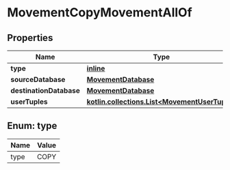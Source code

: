 
# MovementCopyMovementAllOf

## Properties
Name | Type | Description | Notes
------------ | ------------- | ------------- | -------------
**type** | [**inline**](#Type) |  | 
**sourceDatabase** | [**MovementDatabase**](MovementDatabase.md) |  | 
**destinationDatabase** | [**MovementDatabase**](MovementDatabase.md) |  | 
**userTuples** | [**kotlin.collections.List&lt;MovementUserTuple&gt;**](MovementUserTuple.md) |  | 


<a name="Type"></a>
## Enum: type
Name | Value
---- | -----
type | COPY



